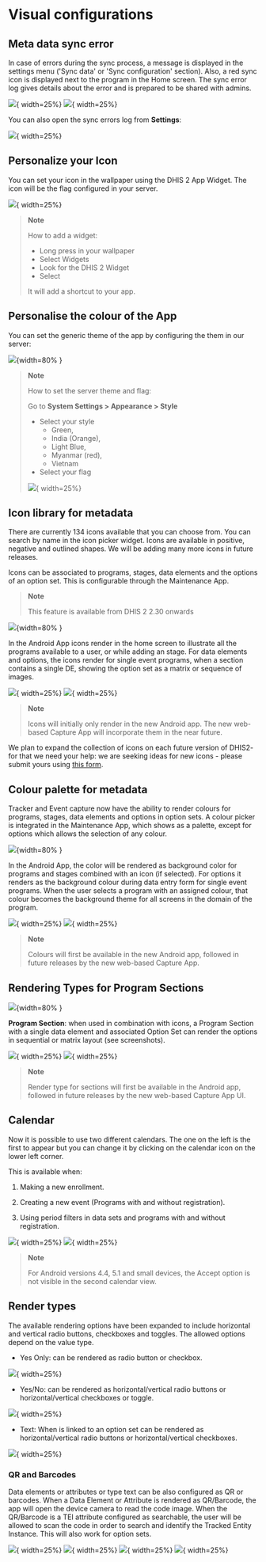 # Visual configurations


## Meta data sync error

In case of errors during the sync process, a message is displayed in the settings menu ('Sync data' or 'Sync configuration' section). Also, a red sync icon is displayed next to the program in the Home screen. The sync error log gives details about the error and is prepared to be shared with admins.

![](resources/images/image43.jpg){ width=25%}
![](resources/images/image11.png){ width=25%}

You can also open the sync errors log from **Settings**:

![](resources/images/image15.jpg){ width=25%}


## Personalize your Icon


You can set your icon in the wallpaper using the DHIS 2 App Widget. The icon will be the flag configured in your server.

![](resources/images/image32.jpg){ width=25%}

> **Note**
>
> How to add a widget:
>
> - Long press in your wallpaper
> - Select Widgets
> - Look for the DHIS 2 Widget
> - Select
>
> It will add a shortcut to your app.

## Personalise the colour of the App

You can set the generic theme of the app by configuring the them in our server:

![](resources/images/image28.png){width=80% }

> **Note**
>
> How to set the server theme and flag:
>
> Go to **System Settings > Appearance > Style**
>
> - Select your style
>   - Green,
>   - India (Orange),
>   - Light Blue,
>   - Myanmar (red),
>   - Vietnam
> - Select your flag
>
>![](resources/images/image23.png){ width=25%}

## Icon library for metadata

There are currently 134 icons available that you can choose from. You can search by name in the icon picker widget. Icons are available in positive, negative and outlined shapes. We will be adding many more icons in future releases.

Icons can be associated to programs, stages, data elements and the options of an option set. This is  configurable through the Maintenance App.

> **Note**
>
> This feature is available from DHIS 2 2.30 onwards

![](resources/images/image13.png){width=80% }

In the Android App icons render in the home screen to illustrate all the programs available to a user, or while adding an stage. For data elements and options, the icons render for single event programs, when a section contains a single DE, showing the option set as a matrix or sequence of images.

![](resources/images/image19.png){ width=25%}
![](resources/images/image26.png){ width=25%}

> **Note**
>
> Icons will initially only render in the new Android app. The new web-based Capture App will incorporate them in the near future.

We plan to expand the collection of icons on each future version of DHIS2- for that we need your help: we are seeking ideas for new icons - please submit yours using [this form](https://www.google.com/url?q=https://drive.google.com/open?id%3D1LmfYJQAu3KyDfkY3X6ne7qSsuTa9jXZhoQHzkDxeCdg&sa=D&ust=1557433016147000).

## Colour palette for metadata

Tracker and Event capture now have the ability to render colours for programs, stages, data elements and options in option sets. A colour picker is integrated in the Maintenance App, which shows as a palette, except for options which allows the selection of any colour.

![](resources/images/image20.png){width=80% }

In the Android App, the color will be rendered as background color for programs and stages combined with an icon (if selected). For options it renders as the background colour during data entry form for single event programs. When the user selects a program with an assigned colour, that colour becomes the background theme for all screens in the domain of the program.

![](resources/images/image19.png){ width=25%}
![](resources/images/image2.jpg){ width=25%}

> **Note**
>
> Colours will first be available in the new Android app, followed in future releases by the new web-based Capture App.

## Rendering Types for Program Sections

![](resources/images/image16.png){width=80% }

**Program Section**: when used in combination with icons, a Program Section with a single data element and associated Option Set can render the options in sequential or matrix layout (see screenshots).

![](resources/images/image26.png){ width=25%}
![](resources/images/image36.png){ width=25%}

> **Note**
>
> Render type for sections will first be available in the Android app, followed in future releases by the new web-based Capture App UI.

## Calendar

Now it is possible to use two different calendars. The one on the left is the first to appear but you can change it by clicking on the calendar icon on the lower left corner.

This is available when:

1. Making a new enrollment.

2. Creating a new event (Programs with and without registration).

3. Using period filters in data sets and programs with and without registration.

![](resources/images/image60.png){ width=25%}
![](resources/images/image61.png){ width=25%}

> **Note**
> 
> For Android versions 4.4,  5.1 and small devices, the Accept option is not visible in the second calendar view.

## Render types

The available rendering options have been expanded to include horizontal and vertical radio buttons, checkboxes and toggles. The allowed options depend on the value type.

- Yes Only: can be rendered as radio button or checkbox.

![](resources/images/image111.jpg){ width=25%}

- Yes/No: can be rendered as horizontal/vertical radio buttons or horizontal/vertical checkboxes or toggle.

![](resources/images/image112.jpg){ width=25%}

- Text: When is linked to an option set can be rendered as horizontal/vertical radio buttons or horizontal/vertical checkboxes.

![](resources/images/image110.jpg){ width=25%}

### QR and Barcodes

Data elements or attributes or type text can be also configured as QR or barcodes. When a Data Element or Attribute is rendered as QR/Barcode, the app will open the device camera to read the code image. When the QR/Barcode is a TEI attribute configured as searchable, the user will be allowed to scan the code in order to search and identify the Tracked Entity Instance. This will also work for option sets.

![](resources/images/image118.png){ width=25%}
![](resources/images/image119.png){ width=25%}
![](resources/images/image120.png){ width=25%}
![](resources/images/image121.png){ width=25%}
